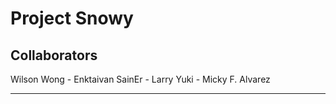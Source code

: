 # Project Snowy

## Collaborators
 Wilson Wong - Enktaivan SainEr - Larry Yuki - Micky F. Alvarez
 - - -